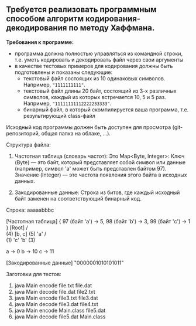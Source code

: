 ## Требуется реализовать программным способом алгоритм кодирования-декодирования по методу Хаффмана.

**Требования к программе:**

- программа должна полностью управляться из командной строки, т.е. уметь кодировать и декодировать файл через свои аргументы
- в качестве тестовых примеров для кодирования должны быть подготовлены и показаны следующие:
  - текстовый файл состоящих из 10 одинаковых символов. Например, `"1111111111"`.
  - текстовый файл длины 20 байт, состоящий из 3-х различных символов, каждый из которых встречается 10, 5 и 5 раз. Например, `"11111111112222233333"`.
  - бинарный файл, в который скомпилируется ваша программа, т.е. результирующий class-файл

Исходный код программы должен быть доступен для просмотра (git-репозиторий, общая папка на облаке, ...).

Структура файла:

1. Частотная таблица (словарь частот): Это Map<Byte, Integer>:
   Ключ (Byte) — это байт, который представляет собой символ или данные (например, символ 'a' может быть представлен байтом 97).
   Значение (Integer) — это частота появления этого байта в исходных данных.

2. Закодированные данные: 
   Строка из битов, где каждый исходный байт заменен на соответствующий бинарный код.


Строка: aaaaabbbc

[Частотная таблица]
{
    97 (байт 'a') -> 5,
    98 (байт 'b') -> 3,
    99 (байт 'c') -> 1
}
        [Root]
        /    \
 (4) [b, c] (5) 'a'
      /  \
(1) 'c'  'b' (3)

a -> 0
b -> 10
c -> 11

[Закодированные данные]
"0000001010101011"

Заготовки для тестов:
1. java Main encode file.txt file.dat
2. java Main decode file.dat file2.txt
3. java Main encode file3.txt file3.dat
4. java Main decode file3.dat file4.txt
5. java Main encode Main.class file5.dat
6. java Main decode file5.dat Main.class
